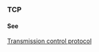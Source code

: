 ### TCP

<h4>See</h4><p><a href="transmission-control-protocol">Transmission control protocol</a></p>